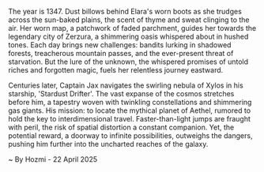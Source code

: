 
The year is 1347.  Dust billows behind Elara's worn boots as she trudges across the sun-baked plains, the scent of thyme and sweat clinging to the air.  Her worn map, a patchwork of faded parchment, guides her towards the legendary city of Zerzura, a shimmering oasis whispered about in hushed tones.  Each day brings new challenges: bandits lurking in shadowed forests, treacherous mountain passes, and the ever-present threat of starvation.  But the lure of the unknown, the whispered promises of untold riches and forgotten magic, fuels her relentless journey eastward.


Centuries later, Captain Jax navigates the swirling nebula of Xylos in his starship, 'Stardust Drifter'.  The vast expanse of the cosmos stretches before him, a tapestry woven with twinkling constellations and shimmering gas giants. His mission: to locate the mythical planet of Aethel, rumored to hold the key to interdimensional travel.  Faster-than-light jumps are fraught with peril, the risk of spatial distortion a constant companion. Yet, the potential reward, a doorway to infinite possibilities, outweighs the dangers, pushing him further into the uncharted reaches of the galaxy.

~ By Hozmi - 22 April 2025
